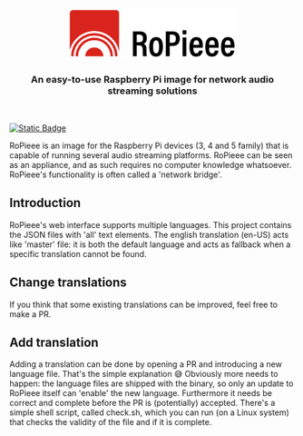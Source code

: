 <p align="center">
<img src="https://github.com/RoPieee/RoPieee/blob/main/docs/images/logo.png" width="300" title="RoPieee logo">
</p>
<h3 align="center">An easy-to-use Raspberry Pi image for network audio streaming solutions</h3>
<br/>

[![Static Badge](https://img.shields.io/badge/Download%20the%20latest%20release-2025.08.2-blue)](/docs/CHANGELOG.md#2025.08.2)

RoPieee is an image for the Raspberry Pi devices (3, 4 and 5 family) that is capable of running several audio streaming platforms. RoPieee can be seen as an appliance, and as such requires no computer knowledge whatsoever. RoPieee's functionality is often called a 'network bridge'.

## Introduction

RoPieee's web interface supports multiple languages. This project contains the JSON files with 'all' text elements. The english translation (en-US) acts like 'master' file: it is both the default language and acts as fallback when a specific translation cannot be found. 

## Change translations

If you think that some existing translations can be improved, feel free to make a PR.

## Add translation

Adding a translation can be done by opening a PR and introducing a new language file. That's the simple explanation 😅 Obviously more needs to happen: the language files are shipped with the binary, so only an update to RoPieee itself can 'enable' the new language. Furthermore it needs be correct and complete before the PR is (potentially) accepted. There's a simple shell script, called check.sh, which you can run (on a Linux system) that checks the validity of the file and if it is complete.
